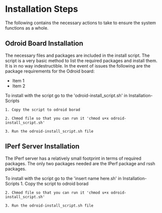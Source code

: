 # Installation Steps
The following contains the necessary actions to take to ensure the system functions as a whole.

## Odroid Board Installation
The necessary files and packages are included in the install script. The script is a very basic method to list the required packages and install them. It is in no way indestructible. In the event of issues the following are the package requirements for the Odroid board:

* Item 1
* Item 2

To install with the script go to the 'odroid-install_script.sh' in Installation-Scripts

	1. Copy the script to odroid borad

	2. Chmod file so that you can run it 'chmod u+x odroid-install_script.sh'

	3. Run the odroid-install_script.sh file 
	
## IPerf Server Installation
The IPerf server has a relatively small footprint in terms of required packages. The only two packages needed are the IPerf package and rssh packages.

To install with the script go to the 'insert name here.sh' in Installation-Scripts
	1. Copy the script to odroid borad

	2. Chmod file so that you can run it 'chmod u+x odroid-install_script.sh'

	3. Run the odroid-install_script.sh file 

